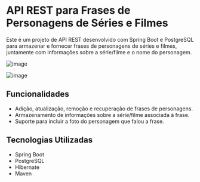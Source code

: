 


# API REST para Frases de Personagens de Séries e Filmes

Este é um projeto de API REST desenvolvido com Spring Boot e PostgreSQL para armazenar e fornecer frases de personagens de séries e filmes, juntamente com informações sobre a série/filme e o nome do personagem.

![image](https://github.com/GoularteG/Frases-Web/assets/161772607/dc33b7c7-ade1-41c9-b017-0f69d11971c2)

![image](https://github.com/GoularteG/Frases-Web/assets/161772607/dfb0b216-dc07-43e5-9eee-97cfb7339f03)


## Funcionalidades

- Adição, atualização, remoção e recuperação de frases de personagens.
- Armazenamento de informações sobre a série/filme associada à frase.
- Suporte para incluir a foto do personagem que falou a frase.

## Tecnologias Utilizadas

- Spring Boot
- PostgreSQL
- Hibernate
- Maven


